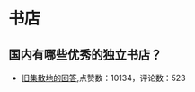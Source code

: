 #  书店 
## 国内有哪些优秀的独立书店？
- [旧集散地的回答](https://www.zhihu.com/question/19630448/answer/73127172),点赞数：10134，评论数：523

